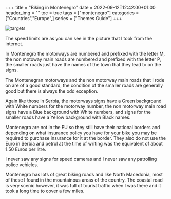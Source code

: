+++
title = "Biking in Montenegro"
date = 2022-09-12T12:42:00+01:00
header_img = ""
toc = true
tags = ["montenegro"]
categories = ["Countries","Europe",]
series = ["Themes Guide"]
+++

![targets](/img/montenegro.jpg)

The speed limits are as you can see in the picture that I took from the internet.

In Montenegro the motorways are numbered and prefixed with the letter M, the non motoway main roads are numbered and prefixed with the letter P, the smaller roads just have the names of the town that they lead to on the signs.

The Montenegran motorways and the non motorway main roads that I rode on are of a good standard, the condition of the smaller roads are generally good but there is always the odd exception.

Again like those in Serbia, the motorways signs have a Green background with White numbers for the motorway number, the non motorway main road signs have a Blue background with White numbers, and signs for the smaller roads have a Yellow background with Black names.

Montenegro are not in the EU so they still have their national borders and depending on what insurance policy you have for your bike you may be required to purchase insurance for it at the border. They also do not use the Euro in Serbia and petrol at the time of writing was the equivalent of about 1.50 Euros per litre. 

I never saw any signs for speed cameras and I never saw any patrolling police vehicles.

Montenegro has lots of great biking roads and like North Macedonia, most of these I found in the mountainous areas of the country. The coastal road is very scenic however, it was full of tourist traffic when I was there and it took a long time to cover a few miles.